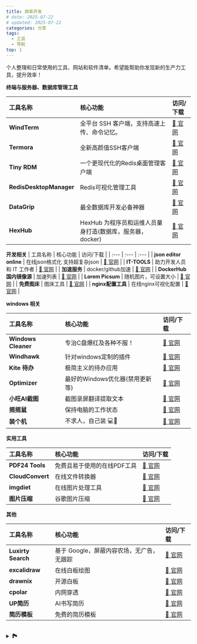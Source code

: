 ```yaml
---
title: 效率开发
# date: 2025-07-22
# updated: 2025-07-22
categories: 分享
tags:
  - 工具
  - 导航
top: 1
---
```



个人整理和日常使用的工具、网站和软件清单。希望能帮助你发现新的生产力工具，提升效率！


**终端与服务器、数据库管理工具**


  | 工具名称 | 核心功能 | 访问/下载 |
  | :--- | :--- | :--- |
  | **WindTerm** | 全平台 SSH 客户端，支持高速上传、命令记忆。 | [🔗 官网](https://kingtoolbox.github.io/) |
  | **Termora** | 全新高颜值SSH客户端 | [🔗 官网](https://www.termora.app/) |
  | **Tiny RDM** | 一个更现代化的Redis桌面管理客户端 | [🔗 官网](https://redis.tinycraft.cc/zh/) |
  | **RedisDesktopManager** | Redis可视化管理工具 | [🔗 官网](https://github.com/redis/RedisDesktopManager/releases/tag/0.9.3) |
  | **DataGrip** | 最全数据库开发必备神器 | [🔗 官网](https://www.jetbrains.com/zh-cn/datagrip/) |
  | **HexHub** | HexHub 为程序员和运维人员量身打造(数据库，服务器，docker) | [🔗 官网](https://www.hexhub.cn/) |


**开发相关**
  | 工具名称 | 核心功能 | 访问/下载 |
  | :--- | :--- | :--- |
  | **json editor online** | 在线json格式化 支持超复杂json | [🔗 官网](https://jsoneditoronline.org/#left=local.qoxuto&right=local.vagafa) |
  | **IT-TOOLS** | 助力开发人员和 IT 工作者 | [🔗 官网](https://tools.ytdevops.com/) |
  | **加速服务** | docker/github加速 | [🔗 官网](https://demo.52013120.xyz/) |
  | **DockerHub 国内镜像源** | 加速列表 | [🔗 官网](https://blog.xuanyuan.me/archives/1154) |
  | **Lorem Picsum** | 随机图片，可设置大小 | [🔗 官网](https://picsum.photos/) |
  | **免费图床** | 图床工具 | [🔗 官网](https://iui.su/pic.html) |
  | **nginx配置工具** | 在线nginx可视化配置 | [🔗 官网](https://www.digitalocean.com/community/tools/nginx) |


**windows 相关**

  | 工具名称 | 核心功能 | 访问/下载 |
  | :--- | :--- | :--- |
  | **Windows Cleaner** | 专治C盘爆红及各种不服！ | [🔗 官网](https://github.com/darkmatter2048/WindowsCleaner) |
  | **Windhawk** | 针对windows定制的插件 | [🔗 官网](https://windhawk.net/) |
  | **Kite 待办** | 极简主义的待办应用 | [🔗 官网](https://kite.kitlib.cn/) |
  | **Optimizer** | 最好的Windows优化器(禁用更新等) | [🔗 官网](https://github.com/hellzerg/optimizer) |
  | **小旺AI截图** | 截图录屏翻译提取文本 | [🔗 官网](https://www.xiaowang.com/) |
  | **摇摇鼠** | 保持电脑的工作状态 | [🔗 官网](https://yys.tanpok.com/) |
  | **装个机** | 不求人，自己装 💻🧰 | [🔗 官网](https://zhuangit.ababtools.com/) |


**实用工具**

  | 工具名称 | 核心功能 | 访问/下载 |
  | :--- | :--- | :--- |
  | **PDF24 Tools** | 免费且易于使用的在线PDF工具 | [🔗 官网](https://tools.pdf24.org/zh/) |
  | **CloudConvert** | 在线文件转换器 | [🔗 官网](https://cloudconvert.com/) |
  | **imgdiet** | 在线图片处理工具 | [🔗 官网](https://www.imgdiet.com/zh-CN) |
  | **图片压缩** | 谷歌图片压缩 | [🔗 官网](https://squoosh.app/) |


**其他**

  | 工具名称 | 核心功能 | 访问/下载 |
  | :--- | :--- | :--- |
  | **Luxirty Search** | 基于 Google，屏蔽内容农场，无广告，无跟踪 | [🔗 官网](https://search.luxirty.com/) |
  | **excalidraw** | 在线白板绘图 | [🔗 官网](https://excalidraw.com/) |
  | **drawnix** | 开源白板 | [🔗 官网](https://drawnix.com/) |
  | **cpolar** | 内网穿透 | [🔗 官网](https://dashboard.cpolar.com/login) |
  | **UP简历** | AI书写简历 | [🔗 官网](https://upcv.tech/create) |
  | **简历模板** | 免费的简历模板 | [🔗 官网](https://cv-template.online/) |

<br>

<details>
  <summary><strong>🏞️</strong></summary>
  <br>

  | 工具名称 | 核心功能 | 访问/下载 |
  | :--- | :--- | :--- |
  | **夸父资源社** | 优质夸克网盘资源分享社区 | [🔗 官网](https://www.kuafuzys.com/) |
  | **柳橙昔网址导航** | 实用的导航站 | [🔗 官网](https://nav.yiov.top/) |
  | **阿虚同学的储物间** | 一个储物间 | [🔗 官网](https://axutongxue.com/) |


</details>
